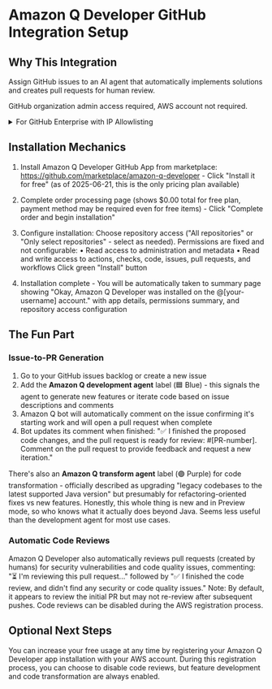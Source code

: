 # Amazon Q Developer GitHub Integration Setup

## Why This Integration

Assign GitHub issues to an AI agent that automatically implements solutions and creates pull requests for human review.

GitHub organization admin access required, AWS account not required.

<details>
<summary>For GitHub Enterprise with IP Allowlisting</summary>

If your GitHub enterprise organization has enabled IP allowlisting, you must accept these IP addresses:
- 34.228.181.128
- 44.219.176.187
- 54.226.244.221

You can manually add these to your allow list or choose to automatically add them during installation. See [GitHub's IP allowlisting documentation](https://docs.github.com/en/enterprise-cloud@latest/admin/configuration/configuring-your-enterprise/restricting-network-traffic-to-your-enterprise-with-an-ip-allow-list) for more details.

</details>

## Installation Mechanics

1. Install Amazon Q Developer GitHub App from marketplace: https://github.com/marketplace/amazon-q-developer - Click "Install it for free" (as of 2025-06-21, this is the only pricing plan available)

2. Complete order processing page (shows $0.00 total for free plan, payment method may be required even for free items) - Click "Complete order and begin installation"

3. Configure installation: Choose repository access ("All repositories" or "Only select repositories" - select as needed). Permissions are fixed and not configurable:
   • Read access to administration and metadata
   • Read and write access to actions, checks, code, issues, pull requests, and workflows
   Click green "Install" button

4. Installation complete - You will be automatically taken to summary page showing "Okay, Amazon Q Developer was installed on the @[your-username] account." with app details, permissions summary, and repository access configuration

## The Fun Part

### Issue-to-PR Generation
1. Go to your GitHub issues backlog or create a new issue
2. Add the **Amazon Q development agent** label (🟦 Blue) - this signals the agent to generate new features or iterate code based on issue descriptions and comments
3. Amazon Q bot will automatically comment on the issue confirming it's starting work and will open a pull request when complete
4. Bot updates its comment when finished: "✅ I finished the proposed code changes, and the pull request is ready for review: #[PR-number]. Comment on the pull request to provide feedback and request a new iteration."

There's also an **Amazon Q transform agent** label (🟣 Purple) for code transformation - officially described as upgrading "legacy codebases to the latest supported Java version" but presumably for refactoring-oriented fixes vs new features. Honestly, this whole thing is new and in Preview mode, so who knows what it actually does beyond Java. Seems less useful than the development agent for most use cases.

### Automatic Code Reviews
Amazon Q Developer also automatically reviews pull requests (created by humans) for security vulnerabilities and code quality issues, commenting: "⏳ I'm reviewing this pull request..." followed by "✅ I finished the code review, and didn't find any security or code quality issues." Note: By default, it appears to review the initial PR but may not re-review after subsequent pushes. Code reviews can be disabled during the AWS registration process.

## Optional Next Steps
You can increase your free usage at any time by registering your Amazon Q Developer app installation with your AWS account. During this registration process, you can choose to disable code reviews, but feature development and code transformation are always enabled.

